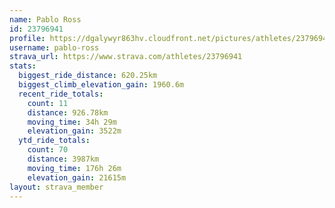 ```yaml
---
name: Pablo Ross
id: 23796941
profile: https://dgalywyr863hv.cloudfront.net/pictures/athletes/23796941/14615399/1/large.jpg
username: pablo-ross
strava_url: https://www.strava.com/athletes/23796941
stats:
  biggest_ride_distance: 620.25km
  biggest_climb_elevation_gain: 1960.6m
  recent_ride_totals:
    count: 11
    distance: 926.78km
    moving_time: 34h 29m
    elevation_gain: 3522m
  ytd_ride_totals:
    count: 70
    distance: 3987km
    moving_time: 176h 26m
    elevation_gain: 21615m
layout: strava_member
--- 
```

